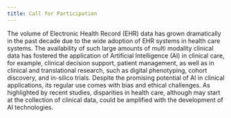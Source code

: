 ```yaml
---
title: Call for Participation
---
```


The volume of Electronic Health Record (EHR) data has grown dramatically in the past decade due to
the wide adoption of EHR systems in health care systems. The availability of such large amounts of
multi modality clinical data has fostered the application of Artificial Intelligence (AI) in
clinical care, for example, clinical decision support, patient management, as well as in clinical
and translational research, such as digital phenotyping, cohort discovery, and in-silico trials.
Despite the promising potential of AI in clinical applications, its regular use comes with bias and
ethical challenges. As highlighted by recent studies, disparities in health care, although may start
at the collection of clinical data, could be amplified with the development of AI technologies.
